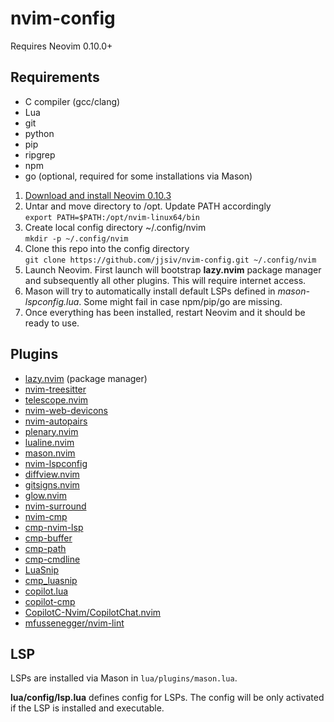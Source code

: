 # nvim-config

Requires Neovim 0.10.0+

## Requirements

- C compiler (gcc/clang)
- Lua
- git
- python
- pip
- ripgrep
- npm
- go (optional, required for some installations via Mason)

1. [Download and install Neovim 0.10.3](https://github.com/neovim/neovim/releases/tag/v0.10.3)
2. Untar and move directory to /opt. Update PATH accordingly  
   `export PATH=$PATH:/opt/nvim-linux64/bin`
3. Create local config directory ~/.config/nvim  
   `mkdir -p ~/.config/nvim`
4. Clone this repo into the config directory  
   `git clone https://github.com/jjsiv/nvim-config.git ~/.config/nvim`
5. Launch Neovim. First launch will bootstrap **lazy.nvim** package manager and subsequently all other plugins. This will require internet access.
6. Mason will try to automatically install default LSPs defined in _mason-lspconfig.lua_. Some might fail in case npm/pip/go are missing.
7. Once everything has been installed, restart Neovim and it should be ready to use.

## Plugins

- [lazy.nvim](https://github.com/folke/lazy.nvim) (package manager)
- [nvim-treesitter](https://github.com/nvim-treesitter/nvim-treesitter)
- [telescope.nvim](https://github.com/nvim-telescope/telescope.nvim)
- [nvim-web-devicons](https://github.com/nvim-tree/nvim-web-devicons)
- [nvim-autopairs](https://github.com/windwp/nvim-autopairs)
- [plenary.nvim](https://github.com/nvim-lua/plenary.nvim)
- [lualine.nvim](https://github.com/nvim-lualine/lualine.nvim)
- [mason.nvim](https://github.com/williamboman/mason.nvim)
- [nvim-lspconfig](https://github.com/neovim/nvim-lspconfig)
- [diffview.nvim](https://github.com/sindrets/diffview.nvim)
- [gitsigns.nvim](https://github.com/lewis6991/gitsigns.nvim)
- [glow.nvim](https://github.com/ellisonleao/glow.nvim)
- [nvim-surround](https://github.com/kylechui/nvim-surround)
- [nvim-cmp](https://github.com/hrsh7th/nvim-cmp)
- [cmp-nvim-lsp](https://github.com/hrsh7th/cmp-nvim-lsp)
- [cmp-buffer](https://github.com/hrsh7th/cmp-buffer)
- [cmp-path](https://github.com/hrsh7th/cmp-path)
- [cmp-cmdline](https://github.com/hrsh7th/cmp-cmdline)
- [LuaSnip](https://github.com/L3M0N4D3/LuaSnip)
- [cmp_luasnip](https://github.com/saadparwaiz1/cmp_luasnip)
- [copilot.lua](https://github.com/zbirenbaum/copilot.lua)
- [copilot-cmp](https://github.com/zbirenbaum/copilot-cmp)
- [CopilotC-Nvim/CopilotChat.nvim](https://github.com/CopilotC-Nvim/CopilotChat.nvim)
- [mfussenegger/nvim-lint](https://github.com/mfussenegger/nvim-lint)

## LSP

LSPs are installed via Mason in `lua/plugins/mason.lua`.

**lua/config/lsp.lua** defines config for LSPs. The config will be only activated if the LSP is installed and executable.
